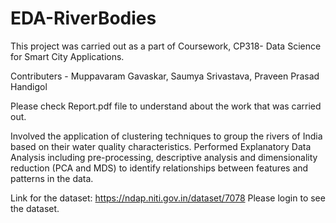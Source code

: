# EDA-RiverBodies

This project was carried out as a part of Coursework, CP318- Data Science for Smart City Applications.

Contributers - Muppavaram Gavaskar, Saumya Srivastava, Praveen Prasad Handigol

Please check Report.pdf file to understand about the work that was carried out.

Involved the application of clustering techniques to group the rivers of India based on their water quality characteristics. Performed Explanatory Data Analysis including pre-processing, descriptive analysis and dimensionality reduction (PCA and MDS) to identify relationships between features and patterns in the data.

Link for the dataset: https://ndap.niti.gov.in/dataset/7078
Please login to see the dataset.
